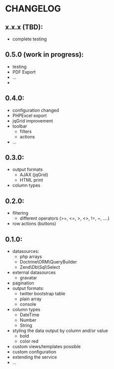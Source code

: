 # CHANGELOG

## x.x.x (TBD):
* complete testing

## 0.5.0 (work in progress):
* testing
* PDF Export
* ...
* 

## 0.4.0:
* configuration changed
* PHPExcel export
* jqGrid improvement
* toolbar
    * filters
    * actions
* ...

## 0.3.0:
* output formats
    * AJAX (jqGrid)
    * HTML print
* column types

## 0.2.0:
* filtering
    * different operators (>=, <=, >, <>, !=, ~, ....)
* row actions (buttons)

## 0.1.0:
* datasources: 
    * php arrays
    * Doctrine\ORM\QueryBuilder
    * Zend\Db\Sql\Select
* external datasources
    * gravatar
* pagination
* output formats: 
    * twitter bootstrap table
    * plain array
    * console
* column types
    * DateTime
    * Number
    * String
* styling the data output by column and/or value
    * bold
    * color red
* custom views/templates possible
* custom configuration
* extending the service
* ...
